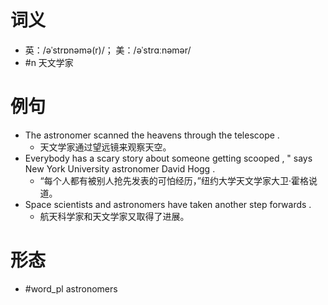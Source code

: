 # 词义
- 英：/əˈstrɒnəmə(r)/； 美：/əˈstrɑːnəmər/
- #n 天文学家
# 例句
- The astronomer scanned the heavens through the telescope .
	- 天文学家通过望远镜来观察天空。
- Everybody has a scary story about someone getting scooped , " says New York University astronomer David Hogg .
	- “每个人都有被别人抢先发表的可怕经历，”纽约大学天文学家大卫·霍格说道。
- Space scientists and astronomers have taken another step forwards .
	- 航天科学家和天文学家又取得了进展。
# 形态
- #word_pl astronomers

